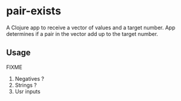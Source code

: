 # pair-exists

A Clojure app to receive a vector of values and a target number. App determines if a pair in the vector add up to
the target number.

## Usage

FIXME
1) Negatives ?
2) Strings ?
3) Usr inputs
